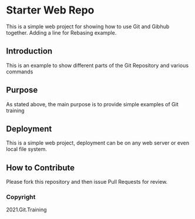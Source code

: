 # Starter Web Repo

This is a simple web project for showing how to use Git and Gibhub together.
Adding a line for Rebasing example.

## Introduction
This is an example to show different parts of the Git Repository and various commands 

## Purpose

As stated above, the main purpose is to provide simple examples of Git training

## Deployment
This is a simple web project, deployment can be on any web server or even local file system.

## How to Contribute
Please fork this repository and then issue Pull Requests for review.

### Copyright 
2021.Git.Training

